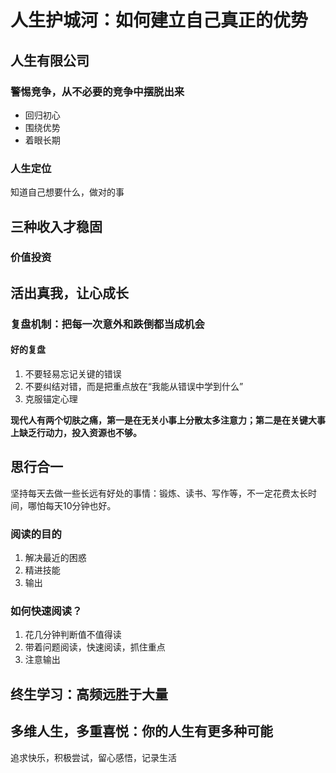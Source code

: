 # 人生护城河：如何建立自己真正的优势

## 人生有限公司

### 警惕竞争，从不必要的竞争中摆脱出来

* 回归初心
* 围绕优势
* 着眼长期

### 人生定位

知道自己想要什么，做对的事



## 三种收入才稳固

### 价值投资



## 活出真我，让心成长

### 复盘机制：把每一次意外和跌倒都当成机会

#### 好的复盘

1. 不要轻易忘记关键的错误
2. 不要纠结对错，而是把重点放在“我能从错误中学到什么”
3. 克服锚定心理



**现代人有两个切肤之痛，第一是在无关小事上分散太多注意力；第二是在关键大事上缺乏行动力，投入资源也不够。**



## 思行合一

坚持每天去做一些长远有好处的事情：锻炼、读书、写作等，不一定花费太长时间，哪怕每天10分钟也好。



### 阅读的目的

1. 解决最近的困惑
2. 精进技能
3. 输出

### 如何快速阅读？



1. 花几分钟判断值不值得读
2. 带着问题阅读，快速阅读，抓住重点
3. 注意输出



## 终生学习：高频远胜于大量

## 多维人生，多重喜悦：你的人生有更多种可能

追求快乐，积极尝试，留心感悟，记录生活

